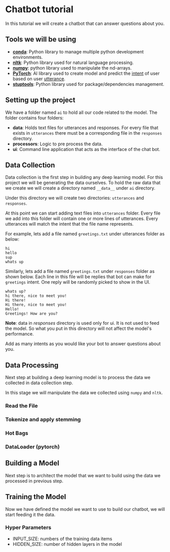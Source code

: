 # Chatbot tutorial

In this tutorial we will create a chatbot that can answer questions about you.

## Tools we will be using

- **[conda](https://link)**: Python library to manage multiple python development environments.
- **[nltk](https://link)**: Python library used for natural language processing.
- **[numpy](https://link)**: python library used to manipulate the nd-arrays.
- **[PyTorch](https://link-to-pytorch)**: AI library used to create model and predict the [intent](http://linkto-initent) of user based on user [utterance](https://link-to-utterance).
- **[stuptools](<https://link-to-setuptools>)**: Python library used for package/dependencies management.

## Setting up the project

We have a folder named `ai` to hold all our code related to the model. The folder contains four folders:

- **__data__**: Holds text files for utterances and responses. For every file that exists in `utterances` there must be a corresponding file in the `responses` directory.
- **processors**: Logic to pre process the data.
- **ui**: Command line application that acts as the interface of the chat bot.

## Data Collection

Data collection is the first step in building any deep learning model. For this project we will be generating the data ourselves. To hold the raw data that we create we will create a directory named `__data__` under `ai` directory.

Under this directory we will create two directories: `utterances` and `responses`.

At this point we can start adding text files into `utterances` folder. Every file we add into this folder will contain one or more lines of utterances. Every utterances will match the intent that the file name represents.

For example, lets add a file named `greetings.txt` under utterances folder as below:

    hi
    hello
    sup
    whats up

Similarly, lets  add a file named `greetings.txt` under `responses` folder as shown below. Each line in this file will be replies that bot can make for `greetings` intent. One reply will be randomly picked to show in the UI.

    whats up?
    hi there, nice to meet you!
    Hi there!
    Hi there, nice to meet you!
    Hello!
    Greetings! How are you?

**Note**: data in *responses* directory is used only for ui. It is not used to feed the model. So what you put in this directory will not affect the model's performance.

Add as many intents as you would like your bot to answer questions about you.

## Data Processing

Next step at building a deep learning model is to process the data we collected in data collection step.

In this stage we will manipulate the data we collected using `numpy` and `nltk`.

### Read the File

### Tokenize and apply stemming

### Hot Bags

### DataLoader (pytorch)

## Building a Model

Next step is to architect the model that we want to build using the data we processed in previous step.

## Training the Model

Now we have defined the model we want to use to build our chatbot, we will start feeding it the data.

### Hyper Parameters

- INPUT_SIZE: numbers of the training data items
- HIDDEN_SIZE: number of hidden layers in the model

